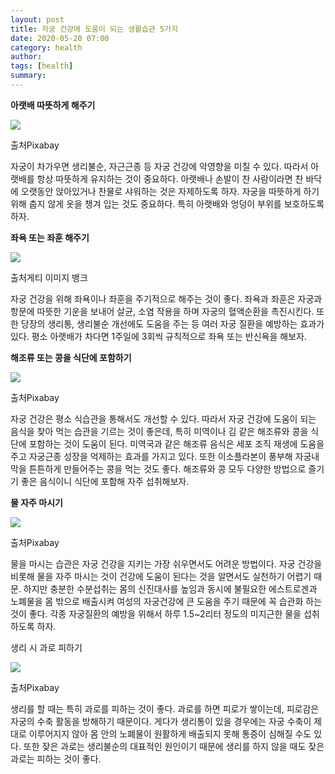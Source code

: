 ```yaml
---
layout: post
title: 자궁 건강에 도움이 되는 생활습관 5가지
date: 2020-05-20 07:00
category: health
author: 
tags: [health]
summary: 
---
```



**아랫배 따뜻하게 해주기**

![](https://img1.daumcdn.net/thumb/R720x0/?fname=https%3A%2F%2Ft1.daumcdn.net%2Fliveboard%2Finterstella-story%2Fce85d04e0d6f45d88c9d85aaa48c5b55.JPG)

출처Pixabay

자궁이 차가우면 생리불순, 자근근종 등 자궁 건강에 악영향을 미칠 수 있다. 따라서 아랫배를 항상 따뜻하게 유지하는 것이 중요하다. 아랫배나 손발이 찬 사람이라면 찬 바닥에 오랫동안 앉아있거나 찬물로 샤워하는 것은 자제하도록 하자. 자궁을 따뜻하게 하기 위해 춥지 않게 옷을 챙겨 입는 것도 중요하다. 특히 아랫배와 엉덩이 부위를 보호하도록 하자.

**좌욕 또는 좌훈 해주기**

![](https://img1.daumcdn.net/thumb/R720x0/?fname=https%3A%2F%2Ft1.daumcdn.net%2Fliveboard%2Finterstella-story%2F939df393d58c4624a7b04142053a2a4c.JPG)

출처게티 이미지 뱅크

자궁 건강을 위해 좌욕이나 좌훈을 주기적으로 해주는 것이 좋다. 좌욕과 좌훈은 자궁과 항문에 따뜻한 기운을 보내어 살균, 소염 작용을 하며 자궁의 혈액순환을 촉진시킨다. 또한 당장의 생리통, 생리불순 개선에도 도움을 주는 등 여러 자궁 질환을 예방하는 효과가 있다. 평소 아랫배가 차다면 1주일에 3회씩 규칙적으로 좌욕 또는 반신욕을 해보자.

**해조류 또는 콩을 식단에 포함하기**

![](https://img1.daumcdn.net/thumb/R720x0/?fname=https%3A%2F%2Ft1.daumcdn.net%2Fliveboard%2Finterstella-story%2F953d1c81b4a4419b83ae26316393ee11.JPG)

출처Pixabay

자궁 건강은 평소 식습관을 통해서도 개선할 수 있다. 따라서 자궁 건강에 도움이 되는 음식을 찾아 먹는 습관을 기르는 것이 좋은데, 특히 미역이나 김 같은 해조류와 콩을 식단에 포함하는 것이 도움이 된다. 미역국과 같은 해조류 음식은 세포 조직 재생에 도움을 주고 자궁근종 성장을 억제하는 효과를 가지고 있다. 또한 이소플라본이 풍부해 자궁내막을 튼튼하게 만들어주는 콩을 먹는 것도 좋다. 해조류와 콩 모두 다양한 방법으로 즐기기 좋은 음식이니 식단에 포함해 자주 섭취해보자.

**물 자주 마시기**

![](https://img1.daumcdn.net/thumb/R720x0/?fname=https%3A%2F%2Ft1.daumcdn.net%2Fliveboard%2Finterstella-story%2Fa157e41fab724a678a6d501113605598.JPG)

출처Pixabay

물을 마시는 습관은 자궁 건강을 지키는 가장 쉬우면서도 어려운 방법이다. 자궁 건강을 비롯해 물을 자주 마시는 것이 건강에 도움이 된다는 것을 알면서도 실천하기 어렵기 때문. 하지만 충분한 수분섭취는 몸의 신진대사를 높임과 동시에 불필요한 에스트로겐과 노폐물을 몸 밖으로 배출시켜 여성의 자궁건강에 큰 도움을 주기 때문에 꼭 습관화 하는 것이 좋다. 각종 자궁질환의 예방을 위해서 하루 1.5~2리터 정도의 미지근한 물을 섭취하도록 하자.

생리 시 과로 피하기  

![](https://img1.daumcdn.net/thumb/R720x0/?fname=https%3A%2F%2Ft1.daumcdn.net%2Fliveboard%2Finterstella-story%2Fc64e3d63195745b590468ce47e949168.JPG)

출처Pixabay

생리를 할 때는 특히 과로를 피하는 것이 좋다. 과로를 하면 피로가 쌓이는데, 피로감은 자궁의 수축 활동을 방해하기 때문이다. 게다가 생리통이 있을 경우에는 자궁 수축이 제대로 이루어지지 않아 몸 안의 노폐물이 원활하게 배출되지 못해 통증이 심해질 수도 있다. 또한 잦은 과로는 생리불순의 대표적인 원인이기 때문에 생리를 하지 않을 때도 잦은 과로는 피하는 것이 좋다.